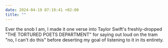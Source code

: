 ```yaml
---
date: 2024-04-19 07:19:41 +02:00
title: ""
---
```


Ever the snob I am, I made it one verse into Taylor Swift's freshly-dropped "THE TORTURED POETS DEPARTMENT" for saying out loud on the tram "no, I can't do this" before deserting my goal of listening to it in its entirety.
